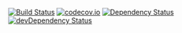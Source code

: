 [![Build Status](https://travis-ci.org/toomastahves/template.svg?branch=master)](https://travis-ci.org/toomastahves/template)
[![codecov.io](https://codecov.io/github/toomastahves/template/coverage.svg?branch=master)](https://codecov.io/github/toomastahves/template?branch=master)
[![Dependency Status](https://david-dm.org/toomastahves/template.svg)](https://david-dm.org/toomastahves/template)
[![devDependency Status](https://david-dm.org/toomastahves/template/dev-status.svg)](https://david-dm.org/toomastahves/template#info=devDependencies)
